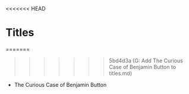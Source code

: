 <<<<<<< HEAD
# Titles
=======
>>>>>>> 5bd4d3a (G: Add The Curious Case of Benjamin Button to titles.md)
- The Curious Case of Benjamin Button
